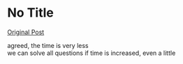 # No Title

[Original Post](https://discourse.onlinedegree.iitm.ac.in/t/168449/80)

<p>agreed, the time is very less<br>
we can solve all questions if time is increased, even a little</p>